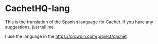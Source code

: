 # CachetHQ-lang
This is the translation of the Spanish language for Cachet. If you have any suggestions, just tell me.

I use the language in the https://crowdin.com/project/cachet.
